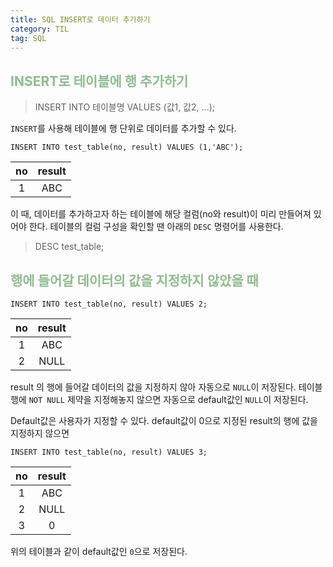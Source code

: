 ```yaml
---
title: SQL INSERT로 데이터 추가하기
category: TIL
tag: SQL
---
```


## <span style='color:darkseagreen'>INSERT로 테이블에 행 추가하기</span>
>INSERT INTO 테이블명 VALUES (값1, 값2, ...);

`INSERT`를 사용해 테이블에 행 단위로 데이터를 추가할 수 있다.

```
INSERT INTO test_table(no, result) VALUES (1,'ABC');
```

|no|result|
|:--:|:--:|
|1|ABC|

이 때, 데이터를 추가하고자 하는 테이블에 해당 컬럼(no와 result)이 미리 만들어져 있어야 한다.
테이블의 컬럼 구성을 확인할 땐 아래의   `DESC` 명령어를 사용한다.
>DESC test_table;

## <span style='color:darkseagreen'>행에 들어갈 데이터의 값을 지정하지 않았을 때</span>
```
INSERT INTO test_table(no, result) VALUES 2;
```
|no|result|
|:--:|:--:|
|1|ABC|
|2|NULL|

result 의 행에 들어갈 데이터의 값을 지정하지 않아 자동으로 `NULL`이 저장된다.
테이블 행에 `NOT NULL` 제약을 지정해놓지 않으면 자동으로 default값인 `NULL`이 저장된다.

Default값은 사용자가 지정할 수 있다.
default값이 0으로 지정된 result의 행에 값을 지정하지 않으면
```
INSERT INTO test_table(no, result) VALUES 3;
```
|no|result|
|:--:|:--:|
|1|ABC|
|2|NULL|
|3|0|

위의 테이블과 같이 default값인 `0`으로 저장된다.




